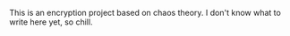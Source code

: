 This is an encryption project based on chaos theory.
I don't know what to write here yet, so chill.
